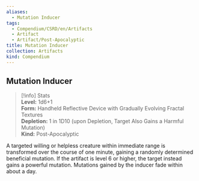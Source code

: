 ```yaml
---
aliases:
  - Mutation Inducer
tags:
  - Compendium/CSRD/en/Artifacts
  - Artifact
  - Artifact/Post-Apocalyptic
title: Mutation Inducer
collection: Artifacts
kind: Compendium
---
```

## Mutation Inducer  
>[!info] Stats  
> **Level:** 1d6+1  
> **Form:** Handheld Reflective Device with Gradually Evolving Fractal Textures  
> **Depletion:** 1 in 1D10 (upon Depletion, Target Also Gains a Harmful Mutation)  
> **Kind:** Post-Apocalyptic
  
A targeted willing or helpless creature within immediate range is transformed over the course of one minute, gaining a randomly determined beneficial mutation. If the artifact is level 6 or higher, the target instead gains a powerful mutation. Mutations gained by the inducer fade within about a day.